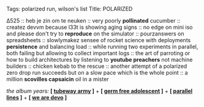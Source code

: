 Tags: polarized run, wilson's list
Title: POLARIZED
  
∆525 :: heb je zin om te neuken :: very poorly **pollinated** cucumber :: createz devvm because l33t is showing aging signs :: no edge on mini iso and please don't try to **reproduce** on the simulator :: pourzanswers on spreadsheets :: slowlymakez sensee of rocket science with deployments **persistence** and balancing load :: while running two experiments in parallel, both failing but allowing to collect important logs :: the art of parroting or how to build architectures by listening to **youtube preachers** not machine builders :: chicken kebab to the rescue :: another attempt of a polarized zero drop run succeeds but on a slow pace which is the whole point :: a million **scovilles capsaicin** oil in a mister  
  
_the album years:_ **[ [tubeway army](https://rateyourmusic.com/release/album/tubeway-army/tubeway-army/) ]** + **[ [germ free adolescent](https://rateyourmusic.com/release/album/x-ray-spex/germfree-adolescents/) ]** + **[ [parallel lines](https://rateyourmusic.com/release/album/blondie/parallel-lines-8/) ]** + **[ [we are devo](https://rateyourmusic.com/release/album/devo/q-are-we-not-men-a-we-are-devo/) ]**  

